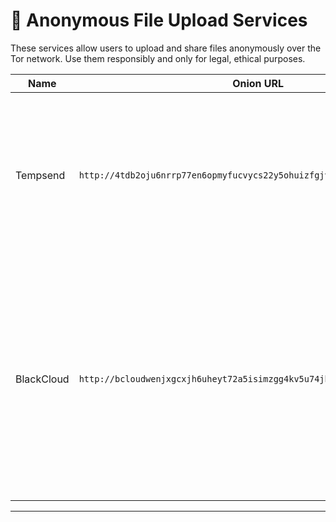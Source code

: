 # 📁 Anonymous File Upload Services

These services allow users to upload and share files anonymously over the Tor network. Use them responsibly and only for legal, ethical purposes.

| Name              | Onion URL                                       | Description |
|-------------------|--------------------------------------------------|-------------|
| Tempsend | `http://4tdb2oju6nrrp77en6opmyfucvycs22y5ohuizfgjvbyjqjovltooyyd.onion/` | Tempsend is an ideal choice for users who need to transfer large documents without divulging their identities or compromising their personal information. |
| BlackCloud | `http://bcloudwenjxgcxjh6uheyt72a5isimzgg4kv5u74jb2s22y3hzpwh6id.onion/` | A platform that offers robust encryption and privacy features. The encryption process converts your file into an unreadable format, making it virtually impossible for unauthorized users to decipher its content. |

---

